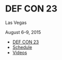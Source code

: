 # DEF CON 23

Las Vegas

August 6–9, 2015

- [DEF CON 23](https://www.defcon.org/html/defcon-23/dc-23-index.html)
- [Schedule](https://www.defcon.org/html/defcon-23/dc-23-schedule.html)
- [Videos](https://www.defcon.org/html/links/dc-archives/dc-23-archive.html)
